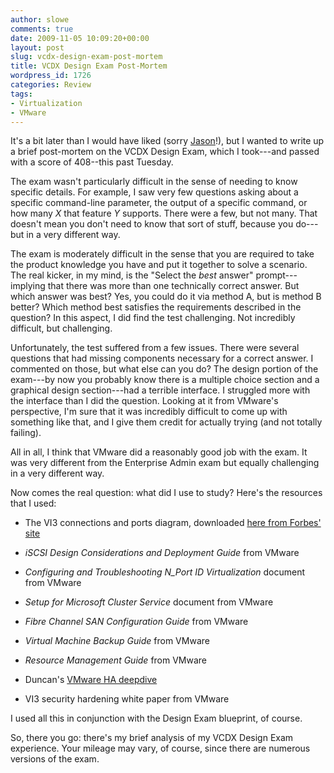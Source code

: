 ```yaml
---
author: slowe
comments: true
date: 2009-11-05 10:09:20+00:00
layout: post
slug: vcdx-design-exam-post-mortem
title: VCDX Design Exam Post-Mortem
wordpress_id: 1726
categories: Review
tags:
- Virtualization
- VMware
---
```


It's a bit later than I would have liked (sorry [Jason](http://www.boche.net/blog/)!), but I wanted to write up a brief post-mortem on the VCDX Design Exam, which I took---and passed with a score of 408--this past Tuesday.

The exam wasn't particularly difficult in the sense of needing to know specific details. For example, I saw very few questions asking about a specific command-line parameter, the output of a specific command, or how many _X_ that feature _Y_ supports. There were a few, but not many. That doesn't mean you don't need to know that sort of stuff, because you do---but in a very different way.

The exam is moderately difficult in the sense that you are required to take the product knowledge you have and put it together to solve a scenario. The real kicker, in my mind, is the "Select the _best_ answer" prompt---implying that there was more than one technically correct answer. But which answer was best? Yes, you could do it via method A, but is method B better? Which method best satisfies the requirements described in the question? In this aspect, I did find the test challenging. Not incredibly difficult, but challenging.

Unfortunately, the test suffered from a few issues. There were several questions that had missing components necessary for a correct answer. I commented on those, but what else can you do? The design portion of the exam---by now you probably know there is a multiple choice section and a graphical design section---had a terrible interface. I struggled more with the interface than I did the question. Looking at it from VMware's perspective, I'm sure that it was incredibly difficult to come up with something like that, and I give them credit for actually trying (and not totally failing).

All in all, I think that VMware did a reasonably good job with the exam. It was very different from the Enterprise Admin exam but equally challenging in a very different way.

Now comes the real question: what did I use to study? Here's the resources that I used:

* The VI3 connections and ports diagram, downloaded [here from Forbes' site](http://www.vreference.com/2009/09/22/firewall-diagram-updated-to-version-3/)

* _iSCSI Design Considerations and Deployment Guide_ from VMware

* _Configuring and Troubleshooting N\_Port ID Virtualization_ document from VMware

* _Setup for Microsoft Cluster Service_ document from VMware

* _Fibre Channel SAN Configuration Guide_ from VMware

* _Virtual Machine Backup Guide_ from VMware

* _Resource Management Guide_ from VMware

* Duncan's [VMware HA deepdive](http://www.yellow-bricks.com/vmware-high-availability-deepdiv/)

* VI3 security hardening white paper from VMware

I used all this in conjunction with the Design Exam blueprint, of course.

So, there you go: there's my brief analysis of my VCDX Design Exam experience. Your mileage may vary, of course, since there are numerous versions of the exam.
